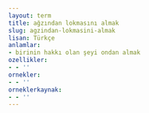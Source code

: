 ```yaml
---
layout: term
title: ağzından lokmasını almak
slug: agzindan-lokmasini-almak
lisan: Türkçe
anlamlar:
- birinin hakkı olan şeyi ondan almak
ozellikler:
- - ''
ornekler:
- - ''
orneklerkaynak:
- - ''
---
```

